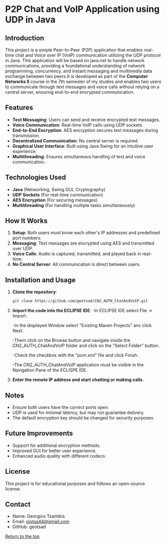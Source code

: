 # P2P Chat and VoIP Application using UDP in Java

## Introduction
This project is a simple Peer-to-Peer (P2P) application that enables real-time chat and Voice over IP (VoIP) communication utilizing the UDP protocol in Java. This application will be based on java.net to handle network communications, providing a foundational understanding of network programming, concurrency, and instant messaging and multimedia data exchange between two peers.It is developed as part of the **Computer Networks II** course in the 7th semester of my studies and enables two users to communicate through text messages and voice calls without relying on a central server, ensuring end-to-end encrypted communication.

## Features
- **Text Messaging**: Users can send and receive encrypted text messages.
- **Voice Communication**: Real-time VoIP calls using UDP sockets.
- **End-to-End Encryption**: AES encryption secures text messages during transmission.
- **Decentralized Communication**: No central server is required.
- **Graphical User Interface**: Built using Java Swing for an intuitive user experience.
- **Multithreading**: Ensures simultaneous handling of text and voice communication.

## Technologies Used
- **Java** (Networking, Swing GUI, Cryptography)
- **UDP Sockets** (For real-time communication)
- **AES Encryption** (For securing messages)
- **Multithreading** (For handling multiple tasks simultaneously)

## How It Works
1. **Setup**: Both users must know each other's IP addresses and predefined port numbers.
2. **Messaging**: Text messages are encrypted using AES and transmitted over UDP.
3. **Voice Calls**: Audio is captured, transmitted, and played back in real-time.
4. **No Central Server**: All communication is direct between users.

## Installation and Usage
1. **Clone the repository**:
   ```sh
   git clone https://github.com/geotsad/CN2_AUTH_ChatAndVoIP.git
   ```
2. **Import the code into the ECLIPSE IDE**:
   -In ECLIPSE IDE select File -> Import.
   
   -In the displayed Window select "Existing Maven Projects" anc click Next.
   
   -Them click on the Browse button and navigate inside the CN2_AUTH_ChatAndVoIP folder and click on the "Select Folder" button.
   
   -Check the checkbox with the "pom.xml" file and click Finish.
   
   -The CN2_AUTH_ChatAndVoIP application must be visible in the Navigation Pane of the ECLISPE IDE.
   
4. **Enter the remote IP address and start chatting or making calls**.

## Notes
- Ensure both users have the correct ports open.
- UDP is used for minimal latency, but may not guarantee delivery.
- The default encryption key should be changed for security purposes.

## Future Improvements
- Support for additional encryption methods.
- Improved GUI for better user experience.
- Enhanced audio quality with different codecs.

## License
This project is for educational purposes and follows an open-source license.

## Contact

* Name: Georgios Tsantikis
* Email: giotsa44@gmail.com
* GitHub: geotsad

[Return to the top](#matrices-and-vector-operations-in-c)

